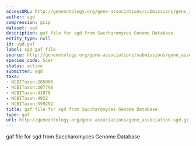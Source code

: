 ```yaml
---
accessURL: http://geneontology.org/gene-associations/submissions/gene_association.sgd.gz
author: sgd
compression: gzip
dataset: sgd
description: gaf file for sgd from Saccharomyces Genome Database
entity_type: null
id: sgd.gaf
label: sgd gaf file
source: http://geneontology.org/gene-associations/submissions/gene_association.sgd.gz
species_code: Scer
status: active
submitter: sgd
taxa:
- NCBITaxon:285006
- NCBITaxon:307796
- NCBITaxon:41870
- NCBITaxon:4932
- NCBITaxon:559292
title: gaf file for sgd from Saccharomyces Genome Database
type: gaf
url: http://geneontology.org/gene-associations/gene_association.sgd.gz
---
```


gaf file for sgd from Saccharomyces Genome Database